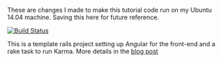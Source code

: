 These are changes I made to make this tutorial code run on my Ubuntu 14.04 machine.
Saving this here for future reference.

[![Build Status](https://travis-ci.org/ssaunier/angular-rails-example.png?branch=master)](https://travis-ci.org/ssaunier/angular-rails-example)

This is a template rails project setting up Angular for the front-end and a rake task to run Karma. More details in the [blog post](http://sebastien.saunier.me/blog/2014/02/04/angular--rails-with-no-fuss.html)
